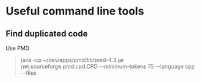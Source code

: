Useful command line tools
=========================

Find duplicated code
---------------------

Use PMD

> java -cp ~/dev/apps/pmd/lib/pmd-4.3.jar net.sourceforge.pmd.cpd.CPD --minimum-tokens 75 --language cpp --files
